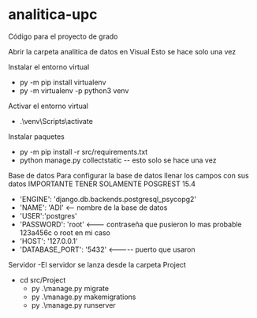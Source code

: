 # analitica-upc

Código para el proyecto de grado

Abrir la carpeta analitica de datos en Visual
Esto se hace solo una vez

Instalar el entorno virtual
- py -m pip install virtualenv
- py -m virtualenv -p python3 venv

Activar el entorno virtual
- .\venv\Scripts\activate

Instalar paquetes
- py -m pip install -r src/requirements.txt
- python manage.py collectstatic -- esto solo se hace una vez

Base de datos
Para configurar la base de datos llenar los campos con sus datos
IMPORTANTE TENER SOLAMENTE POSGREST 15.4
   - 'ENGINE': 'django.db.backends.postgresql_psycopg2'
   - 'NAME': 'ADI' <-- nombre de la base de datos
   - 'USER':'postgres'
   - 'PASSWORD': 'root' <--- contraseña que pusieron lo mas probable 123a456c o root en mi caso
   - 'HOST': '127.0.0.1'
   - 'DATABASE_PORT': '5432' <----- puerto que usaron


Servidor
-El servidor se lanza desde la carpeta Project
- cd src/Project
  - py .\manage.py migrate
  - py .\manage.py makemigrations
  - py .\manage.py runserver


